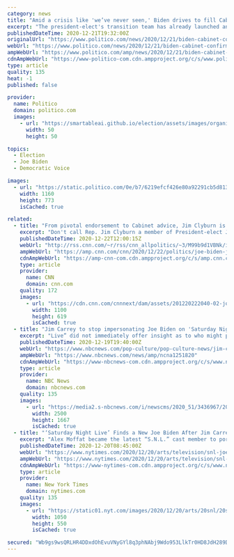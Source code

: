 ```yaml
---
category: news
title: "Amid a crisis like 'we’ve never seen,' Biden drives to fill Cabinet"
excerpt: "The president-elect's transition team has already launched an all-hands-on-deck push to ensure smooth confirmation of its picks."
publishedDateTime: 2020-12-21T19:32:00Z
originalUrl: "https://www.politico.com/news/2020/12/21/biden-cabinet-confirmation-drive-448947"
webUrl: "https://www.politico.com/news/2020/12/21/biden-cabinet-confirmation-drive-448947"
ampWebUrl: "https://www.politico.com/amp/news/2020/12/21/biden-cabinet-confirmation-drive-448947"
cdnAmpWebUrl: "https://www-politico-com.cdn.ampproject.org/c/s/www.politico.com/amp/news/2020/12/21/biden-cabinet-confirmation-drive-448947"
type: article
quality: 135
heat: -1
published: false

provider:
  name: Politico
  domain: politico.com
  images:
    - url: "https://smartableai.github.io/election/assets/images/organizations/politico.com-50x50.jpg"
      width: 50
      height: 50

topics:
  - Election
  - Joe Biden
  - Democratic Voice

images:
  - url: "https://static.politico.com/0e/b7/6219efcf426e80a92291cb5d8130/gettyimages-1230220167-1.jpg"
    width: 1160
    height: 773
    isCached: true

related:
  - title: "From pivotal endorsement to Cabinet advice, Jim Clyburn is here for Joe Biden"
    excerpt: "Don't call Rep. Jim Clyburn a member of President-elect Joe Biden's inner circle.\n    \n"
    publishedDateTime: 2020-12-22T12:00:15Z
    webUrl: "http://rss.cnn.com/~r/rss/cnn_allpolitics/~3/M99b9d1VBNk/index.html"
    ampWebUrl: "https://amp.cnn.com/cnn/2020/12/22/politics/joe-biden-jim-clyburn/index.html"
    cdnAmpWebUrl: "https://amp-cnn-com.cdn.ampproject.org/c/s/amp.cnn.com/cnn/2020/12/22/politics/joe-biden-jim-clyburn/index.html"
    type: article
    provider:
      name: CNN
      domain: cnn.com
    quality: 172
    images:
      - url: "https://cdn.cnn.com/cnnnext/dam/assets/201220222040-02-joe-biden-jim-clyburn-0226-super-tease.jpg"
        width: 1100
        height: 619
        isCached: true
  - title: "Jim Carrey to stop impersonating Joe Biden on 'Saturday Night Live'"
    excerpt: "Live” did not immediately offer insight as to who might pick up the impression, Carrey’s departure could allow a cast member to take over."
    publishedDateTime: 2020-12-19T19:40:00Z
    webUrl: "https://www.nbcnews.com/pop-culture/pop-culture-news/jim-carrey-stop-impersonating-joe-biden-saturday-night-live-n1251820"
    ampWebUrl: "https://www.nbcnews.com/news/amp/ncna1251820"
    cdnAmpWebUrl: "https://www-nbcnews-com.cdn.ampproject.org/c/s/www.nbcnews.com/news/amp/ncna1251820"
    type: article
    provider:
      name: NBC News
      domain: nbcnews.com
    quality: 135
    images:
      - url: "https://media2.s-nbcnews.com/i/newscms/2020_51/3436967/201219-jim-carrey-joe-biden-snl-al-1414_e3d031136794aebf76936c2c337c7a7a.jpg"
        width: 2500
        height: 1667
        isCached: true
  - title: "‘Saturday Night Live’ Finds a New Joe Biden After Jim Carrey Exits"
    excerpt: "Alex Moffat became the latest “S.N.L.” cast member to portray Biden, following Carrey’s announcement that he was stepping down from the role."
    publishedDateTime: 2020-12-20T08:45:00Z
    webUrl: "https://www.nytimes.com/2020/12/20/arts/television/snl-joe-biden-jim-carrey-kristen-wiig.html"
    ampWebUrl: "https://www.nytimes.com/2020/12/20/arts/television/snl-joe-biden-jim-carrey-kristen-wiig.amp.html"
    cdnAmpWebUrl: "https://www-nytimes-com.cdn.ampproject.org/c/s/www.nytimes.com/2020/12/20/arts/television/snl-joe-biden-jim-carrey-kristen-wiig.amp.html"
    type: article
    provider:
      name: New York Times
      domain: nytimes.com
    quality: 135
    images:
      - url: "https://static01.nyt.com/images/2020/12/20/arts/20snl/20snl-facebookJumbo.png"
        width: 1050
        height: 550
        isCached: true

secured: "Wb9gs9wsQRLHR4DDxdOhEvuVNyGYl8q3phNAbj9Wdo953LlkTr0HD8JdH289Du90fwZJtUpjf6L6JzUPwvVImok7sHCHS3RQBQqxTKVsHAOw3RZFcFbxcVRGfnjNPos2smA/cFcpyUPyYSKzeykv6jyMnI21fggeK02JsWPdTYQZCo2zrXl5C7z24lGIRmnI5V/FqZuc43ftWJnDp0RoJRl2ErFb9Dqm5jrc9gUJLxiNJiiNLEJvuk5lX9/jOl1wPVr514mOTVmmkBjFxjTL4vn9wxGZgtLg2bF7ICFnq+bh8SxNI9Q4Z+MI2Y+xiYAFsw761v0CDxciygatGgBlekn4fPW7RzPZQsVZn+HAc0I=;7C99feHyQI3zjShMyVfB/w=="
---
```


